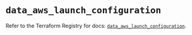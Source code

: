 # `data_aws_launch_configuration`

Refer to the Terraform Registry for docs: [`data_aws_launch_configuration`](https://registry.terraform.io/providers/hashicorp/aws/6.5.0/docs/data-sources/launch_configuration).
